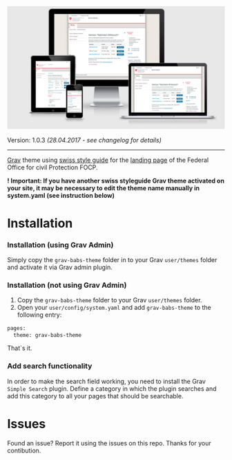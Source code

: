 ![Grav BABS theme](thumbnail.jpg)


Version: 1.0.3 _(28.04.2017 - see changelog for details)_

---

[Grav](https://getgrav.org) theme using [swiss style guide](https://github.com/swiss/styleguide) for the [landing page](https://babs.zem.ch) of the Federal Office for civil Protection FOCP.

**! Important: If you have another swiss styleguide Grav theme activated on your site, it may be necessary to edit the theme name manually in system.yaml (see instruction below)**

# Installation

### Installation (using Grav Admin)
Simply copy the `grav-babs-theme` folder in to your Grav `user/themes` folder and activate it via Grav admin plugin.

### Installation (not using Grav Admin)
1. Copy the `grav-babs-theme` folder to your Grav `user/themes` folder. 
2. Open your `user/config/system.yaml` and add `grav-babs-theme` to the following entry:
 
```
pages:
  theme: grav-babs-theme
```
That`s it. 

### Add search functionality
In order to make the search field working, you need to install the Grav `Simple Search` plugin. Define a category in which the plugin searches and add this category to all your pages that should be searchable.

# Issues
Found an issue? Report it using the issues on this repo. Thanks for your contibution.